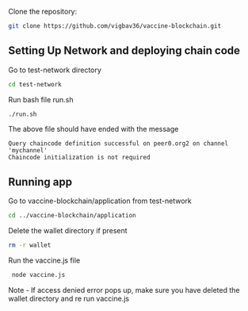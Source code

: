 Clone the repository:

  ```bash
  git clone https://github.com/vigbav36/vaccine-blockchain.git
  ```

## Setting Up Network and deploying chain code

Go to test-network directory 

  ```bash
  cd test-network
  ```

Run bash file run.sh

  ```bash
  ./run.sh
  ```

The above file should have ended with the message 

 ```text
 Query chaincode definition successful on peer0.org2 on channel 'mychannel'
 Chaincode initialization is not required
 ```

## Running app

Go to vaccine-blockchain/application from test-network

  ```bash
  cd ../vaccine-blockchain/application
  ```

Delete the wallet directory if present 

```bash
rm -r wallet
```

Run the vaccine.js file
 ```bash
  node vaccine.js
  ```


Note - If access denied error pops up, make sure you have deleted the wallet directory and re run vaccine.js
